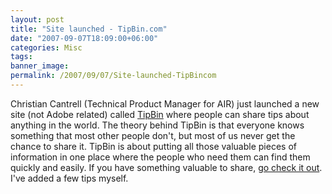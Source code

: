 ```yaml
---
layout: post
title: "Site launched - TipBin.com"
date: "2007-09-07T18:09:00+06:00"
categories: Misc 
tags: 
banner_image: 
permalink: /2007/09/07/Site-launched-TipBincom
---
```


Christian Cantrell (Technical Product Manager for AIR) just launched a new site (not Adobe related) called <a
href="http://www.tipbin.com">TipBin</a> where people can share tips about anything in the world. The theory behind TipBin is that everyone knows something that most other people don't, but most of us never get the chance to share it. TipBin is about putting all those valuable pieces of information in one place where the people who need them can find them quickly and easily. If you have something valuable to share,
<a href="http://www.tipbin.com">go check it out</a>. I've added a few tips myself.